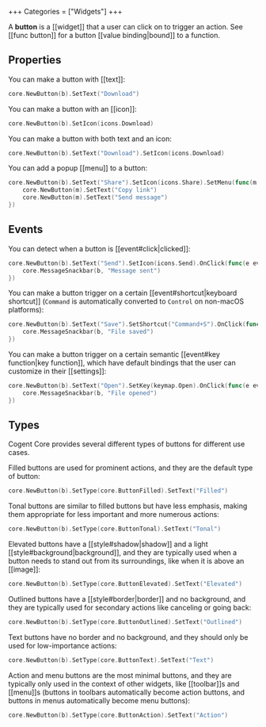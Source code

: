 +++
Categories = ["Widgets"]
+++

A **button** is a [[widget]] that a user can click on to trigger an action. See [[func button]] for a button [[value binding|bound]] to a function.

## Properties

You can make a button with [[text]]:

```Go
core.NewButton(b).SetText("Download")
```

You can make a button with an [[icon]]:

```Go
core.NewButton(b).SetIcon(icons.Download)
```

You can make a button with both text and an icon:

```Go
core.NewButton(b).SetText("Download").SetIcon(icons.Download)
```

You can add a popup [[menu]] to a button:

```Go
core.NewButton(b).SetText("Share").SetIcon(icons.Share).SetMenu(func(m *core.Scene) {
    core.NewButton(m).SetText("Copy link")
    core.NewButton(m).SetText("Send message")
})
```

## Events

You can detect when a button is [[event#click|clicked]]:

```Go
core.NewButton(b).SetText("Send").SetIcon(icons.Send).OnClick(func(e events.Event) {
    core.MessageSnackbar(b, "Message sent")
})
```


You can make a button trigger on a certain [[event#shortcut|keyboard shortcut]] (`Command` is automatically converted to `Control` on non-macOS platforms):

```Go
core.NewButton(b).SetText("Save").SetShortcut("Command+S").OnClick(func(e events.Event) {
    core.MessageSnackbar(b, "File saved")
})
```

You can make a button trigger on a certain semantic [[event#key function|key function]], which have default bindings that the user can customize in their [[settings]]:

```Go
core.NewButton(b).SetText("Open").SetKey(keymap.Open).OnClick(func(e events.Event) {
    core.MessageSnackbar(b, "File opened")
})
```

## Types

Cogent Core provides several different types of buttons for different use cases.

Filled buttons are used for prominent actions, and they are the default type of button:

```Go
core.NewButton(b).SetType(core.ButtonFilled).SetText("Filled")
```

Tonal buttons are similar to filled buttons but have less emphasis, making them appropriate for less important and more numerous actions:

```Go
core.NewButton(b).SetType(core.ButtonTonal).SetText("Tonal")
```

Elevated buttons have a [[style#shadow|shadow]] and a light [[style#background|background]], and they are typically used when a button needs to stand out from its surroundings, like when it is above an [[image]]:

```Go
core.NewButton(b).SetType(core.ButtonElevated).SetText("Elevated")
```

Outlined buttons have a [[style#border|border]] and no background, and they are typically used for secondary actions like canceling or going back:

```Go
core.NewButton(b).SetType(core.ButtonOutlined).SetText("Outlined")
```

Text buttons have no border and no background, and they should only be used for low-importance actions:

```Go
core.NewButton(b).SetType(core.ButtonText).SetText("Text")
```

Action and menu buttons are the most minimal buttons, and they are typically only used in the context of other widgets, like [[toolbar]]s and [[menu]]s (buttons in toolbars automatically become action buttons, and buttons in menus automatically become menu buttons):

```Go
core.NewButton(b).SetType(core.ButtonAction).SetText("Action")
```
